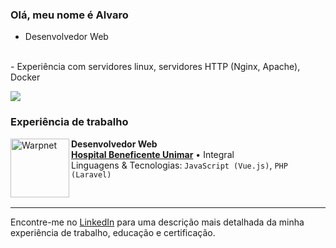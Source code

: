 ### Olá, meu nome é Alvaro

- Desenvolvedor Web
<br/>
- Experiência com servidores linux, servidores HTTP (Nginx, Apache), Docker

![](https://github-readme-stats.vercel.app/api/wakatime?username=aragazzi&layout=compact&custom_title=O%20que%20eu%20estou%20fazendo&theme=dark)

### Experiência de trabalho

[<img align="left" height="94px" width="94px" alt="Warpnet" src="https://scontent.fmii9-1.fna.fbcdn.net/v/t39.30808-6/260790142_4526107270792224_7383873373838494419_n.jpg?_nc_cat=104&ccb=1-7&_nc_sid=6ee11a&_nc_ohc=qqqaVR9YZ3YQ7kNvgHXKkJY&_nc_oc=AdgkIlOe8GCMWb51Jdmkvs3CwpGnMpP2TCFOU2Wakn2eg41lvZAUnvEivTZ_1avEcDe-AAwHNKFf3MtzL9kBczPf&_nc_zt=23&_nc_ht=scontent.fmii9-1.fna&_nc_gid=A-rBy1smlElIwaVY3_Ph6OR&oh=00_AYDVDH6qwrYxDEZvraeZQCsBf1LHLPdnVAJ1YdM7oshtRQ&oe=676AD8E6"/>](https://abhu.com.br)

**Desenvolvedor Web** \
[**Hospital Beneficente Unimar**](https://abhu.com.br) • Integral \
Linguagens & Tecnologias: `JavaScript (Vue.js)`, `PHP (Laravel)`

<br/>

---

Encontre-me no [LinkedIn](https://www.linkedin.com/in/alvaro-ragazzi-978865203/) para uma descrição mais detalhada da minha experiência de trabalho, educação e certificação.

